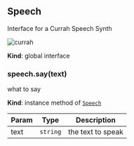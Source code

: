 <a name="Speech"></a>
## Speech
Interface for a Currah Speech Synth

![currah](http://ecx.images-amazon.com/images/I/41NReuJn%2BGL._SX300_.jpg)

**Kind**: global interface


<a name="Speech+say"></a>
### speech.say(text)
what to say

**Kind**: instance method of [`Speech`](#Speech)  

| Param | Type     | Description       |
| ----- | -------- | ----------------- |
| text  | `string` | the text to speak |


